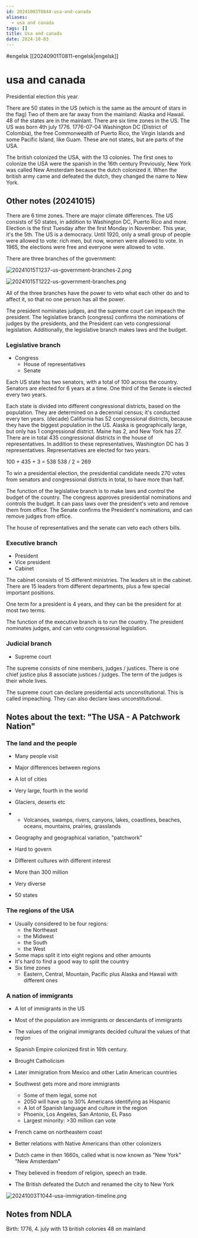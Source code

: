 ```yaml
---
id: 20241003T0844-usa-and-canada
aliases:
  - usa and canada
tags: []
title: Usa and canada
date: 2024-10-03
---
```


#engelsk [[20240901T0811-engelsk|engelsk]]

# usa and canada

Presidential election this year.

There are 50 states in the US (which is the same as the amount of stars in the flag)
Two of them are far away from the mainland: Alaska and Hawaii.
48 of the states are in the mainlant.
There are six time zones in the US.
The US was born 4th july 1776. 1776-07-04
Washington DC (District of Colombia), the free Commonwealth of Puerto Rico, the Virgin Islands and some Pacific Island, like Guam. These are not states, but are parts of the USA.

The british colonized the USA, with the 13 colonies.
The first ones to colonize the USA were the spanish in the 16th century
Previously, New York was called New Amsterdam because the dutch colonized it. When the british army came and defeated the dutch, they changed the name to New York.

## Other notes (20241015)

There are 6 time zones.
There are major climate differences.
The US consists of 50 states, in addition to Washington DC, Puerto Rico and more.
Election is the first Tuesday after the first Monday in November. This year, it's the 5th.
The US is a democracy.
Until 1920, only a small group of people were allowed to vote: rich men, but now, women were allowed to vote.
In 1965, the elections were free and everyone were allowed to vote.

There are three branches of the government:

![20241015T1237-us-government-branches-2.png](Assets/20241015T1237-us-government-branches-2.png)

![20241015T1222-us-government-branches.png](Assets/20241015T1222-us-government-branches.png)

All of the three branches have the power to veto what each other do and to affect it, so that no one person has all the power.

The president nominates judges, and the supreme court can impeach the president.
The legislative branch (congress) confirms the nominations of judges by the presidents, and the President can veto congressional legislation. Additionally, the legislative branch makes laws and the budget.

### Legislative branch

- Congress
  - House of representatives
  - Senate

Each US state has two senators, with a total of 100 across the country.
Senators are elected for 6 years at a time. One third of the Senate is elected every two years.

Each state is divided into different congressional districts, based on the population. They are determined on a decennial census; it's conducted every ten years. (decade)
California has 52 congressional districts, because they have the biggest population in the US.
Alaska is geographically large, but only has 1 congressional district.
Maine has 2, and New York has 27. There are in total 435 congressional districts in the house of representatives.
In addition to these representatives, Washington DC has 3 representatives.
Representatives are elected for two years.

100 + 435 + 3 = 538
538 / 2 = 269

To win a presidential election, the presidential candidate needs 270 votes from senators and congressional districts in total, to have more than half.

The function of the legislative branch is to make laws and control the budget of the country. The congress approves presidential nominations and controls the budget. It can pass laws over the president's veto and remove them from office. The Senate confirms the President's nominations, and can remove judges from office.

The house of representatives and the senate can veto each others bills.

### Executive branch

- President
- Vice president
- Cabinet

The cabinet consists of 15 different ministries. The leaders sit in the cabinet.
There are 15 leaders from different departments, plus a few special important positions.

One term for a president is 4 years, and they can be the president for at most two terms.

The function of the executive branch is to run the country. The president nominates judges, and can veto congressional legislation.

### Judicial branch

- Supreme court

The supreme consists of nine members, judges / justices. There is one chief justice plus 8 associate justices / judges.
The term of the judges is their whole lives.

The supreme court can declare presidential acts unconstitutional. This is called impeaching. They can also declare laws unconstitutional.

## Notes about the text: "The USA - A Patchwork Nation"

### The land and the people

- Many people visit
- Major differences between regions
- A lot of cities

- Very large, fourth in the world
- Glaciers, deserts etc
- - Volcanoes, swamps, rivers, canyons, lakes, coastlines, beaches, oceans, mountains, prairies, grasslands
- Geography and geographical variation, "patchwork"

- Hard to govern
- Different cultures with different interest
- More than 300 million
- Very diverse
- 50 states

### The regions of the USA

- Usually considered to be four regions:
  - the Northeast
  - the Midwest
  - the South
  - the West
- Some maps split it into eight regions and other amounts
- It's hard to find a good way to split the country
- Six time zones
  - Eastern, Central, Mountain, Pacific plus Alaska and Hawaii with different ones

### A nation of immigrants

- A lot of immigrants in the US
- Most of the population are immigrants or descendants of immigrants
- The values of the original immigrants decided cultural the values of that region
- Spanish Empire colonized first in 16th century.
- Brought Catholicism
- Later immigration from Mexico and other Latin American countries
- Southwest gets more and more immigrants

  - Some of them legal, some not
  - 2050 will have up to 30% Americans identifying as Hispanic
  - A lot of Spanish language and culture in the region
  - Phoenix, Los Angeles, San Antonio, EL Paso
  - Largest minority: >30 million can vote

- French came on northeastern coast
- Better relations with Native Americans than other colonizers

- Dutch came in then 1660s, called what is now known as "New York" "New Amsterdam"
- They believed in freedom of religion, speech an trade.

- The British defeated the Dutch and renamed the city to New York

![20241003T1044-usa-immigration-timeline.png](Assets/20241003T1044-usa-immigration-timeline.png)

## Notes from NDLA

Birth: 1776, 4. july with 13 british colonies
48 on mainland
